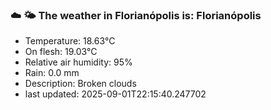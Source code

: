 ### ☁️ 🌤️  The weather in Florianópolis is: Florianópolis

- Temperature: 18.63°C
- On flesh: 19.03°C
- Relative air humidity: 95%
- Rain: 0.0 mm
- Description: Broken clouds
- last updated: 2025-09-01T22:15:40.247702
